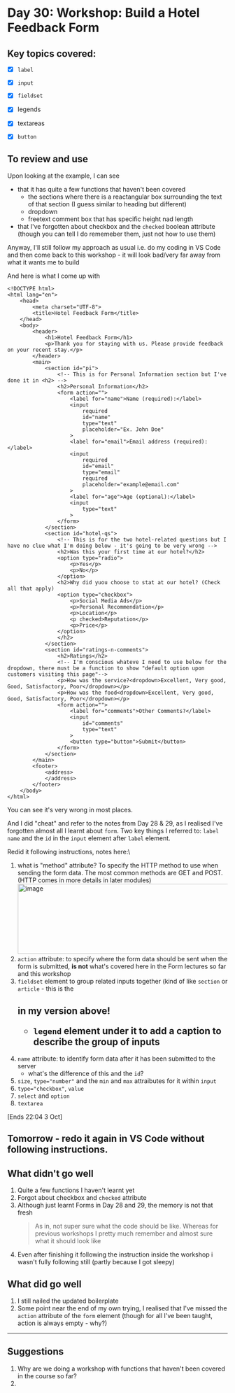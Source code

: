 # Day 30: Workshop: Build a Hotel Feedback Form

## Key topics covered:
- [x] `label`
- [x] `input`
- [x] `fieldset`
- [x] legends
- [x] textareas
- [x] `button`


## To review and use 
Upon looking at the example, I can see
- that it has quite a few functions that haven't been covered
  - the sections where there is a reactangular box surrounding the text of that section (I guess similar to heading but different)
  - dropdown
  - freetext comment box that has specific height nad length
 - that I've forgotten about checkbox and the `checked` boolean attribute (though you can tell I do rememeber them, just not how to use them)

Anyway, I'll still follow my approach as usual i.e. do my coding in VS Code and then come back to this workshop - it will look bad/very far away from what it wants me to build

And here is what I come up with
```
<!DOCTYPE html>
<html lang="en">
    <head>
        <meta charset="UTF-8">
        <title>Hotel Feedback Form</title>
    </head>
    <body>
        <header>
            <h1>Hotel Feedback Form</h1>
            <p>Thank you for staying with us. Please provide feedback on your recent stay.</p>
        </header>
        <main>
            <section id="pi">
                <!-- This is for Personal Information section but I've done it in <h2> -->
                <h2>Personal Information</h2>
                <form action="">
                    <label for="name">Name (required):</label>
                    <input
                        required
                        id="name"    
                        type="text"                                                
                        placeholder="Ex. John Doe"
                    >
                    <label for="email">Email address (required):</label>
                    <input
                        required
                        id="email"
                        type="email"
                        required
                        placeholder="example@email.com"
                    >
                    <label for="age">Age (optional):</label>
                    <input
                        type="text"
                    >
                </form>
            </section>
            <section id="hotel-qs">
                <!-- This is for the two hotel-related questions but I have no clue what I'm doing below - it's going to be very wrong -->
                <h2>Was this your first time at our hotel?</h2>
                <option type="radio">
                    <p>Yes</p>
                    <p>No</p>
                </option>
                <h2>Why did yuou choose to stat at our hotel? (Check all that apply)
                <option type="checkbox">
                    <p>Social Media Ads</p>
                    <p>Personal Recommendation</p>
                    <p>Location</p>
                    <p checked>Reputation</p>
                    <p>Price</p>
                </option>
                </h2>
            </section>
            <section id="ratings-n-comments">
                <h2>Ratings</h2>
                <!-- I'm conscious whateve I need to use below for the dropdown, there must be a function to show "default option upon customers visiting this page"-->
                <p>How was the service?<dropdown>Excellent, Very good, Good, Satisfactory, Poor</dropdown></p>                
                <p>How was the food<dropdown>Excellent, Very good, Good, Satisfactory, Poor</dropdown></p>
                <form action="">
                    <label for="comments">Other Comments?</label>
                    <input
                        id="comments"
                        type="text"
                    >
                    <button type="button">Submit</button>
                </form>
            </section>
        </main>
        <footer>
            <address>
            </address>
        </footer>
    </body>
</html>
```
You can see it's very wrong in most places.

And I did "cheat" and refer to the notes from Day 28 & 29, as I realised I've forgotten almost all I learnt about `form`. Two key things I referred to: `label name` and the `id` in the `input` element after `label` element.

Redid it following instructions, notes here:\
1. what is "method" attribute? To specify the HTTP method to use when sending the form data. The most common methods are GET and POST. (HTTP comes in more details in later modules)\
   <img width="573" height="160" alt="image" src="https://github.com/user-attachments/assets/e27c29d4-be0d-4efe-8c90-fc7d4ec3345c" />
2. `action` attribute: to specify where the form data should be sent when the form is submitted, **is not** what's covered here in the Form lectures so far and this workshop
3. `fieldset` element to group related inputs together (kind of like `section` or `article` - this is the <h2> in my version above!
   - `legend` element under it to add a caption to describe the group of inputs
4. `name` attribute: to identify form data after it has been submitted to the server
   - what's the difference of this and the `id`?
5. `size`, `type="number"` and the `min` and `max` attraibutes for it within `input`
6. `type="checkbox"`, `value`
7. `select` and `option`
8. `textarea`

[Ends 22:04 3 Oct]

Tomorrow - redo it again in VS Code without following instructions.
----

## What didn't go well
1. Quite a few functions I haven't learnt yet
2. Forgot about checkbox and `checked` attribute
3. Although just learnt Forms in Day 28 and 29, the memory is not that fresh
   > As in, not super sure what the code should be like. Whereas for previous workshops I pretty much remember and almost sure what it should look like
4. Even after finishing it following the instruction inside the workshop i wasn't fully following still (partly because I got sleepy)

## What did go well
1. I still nailed the updated boilerplate
2. Some point near the end of my own trying, I realised that I've missed the `action` attribute of the `form` element (though for all I've been taught, action is always empty - why?)

----

## Suggestions
1. Why are we doing a workshop with functions that haven't been covered in the course so far?
2. 
